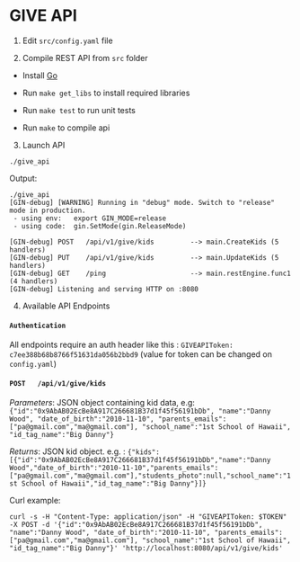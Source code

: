 # GIVE API 

1. Edit `src/config.yaml` file

2. Compile REST API from `src` folder

* Install [Go](https://golang.org/doc/install#install)

* Run `make get_libs` to install required libraries

* Run `make test` to run unit tests

* Run `make` to compile api

3. Launch API

`./give_api`

Output:
```
./give_api 
[GIN-debug] [WARNING] Running in "debug" mode. Switch to "release" mode in production.
 - using env:	export GIN_MODE=release
 - using code:	gin.SetMode(gin.ReleaseMode)

[GIN-debug] POST   /api/v1/give/kids         --> main.CreateKids (5 handlers)
[GIN-debug] PUT    /api/v1/give/kids         --> main.UpdateKids (5 handlers)
[GIN-debug] GET    /ping                     --> main.restEngine.func1 (4 handlers)
[GIN-debug] Listening and serving HTTP on :8080
```

4. Available API Endpoints

#### `Authentication`

   All endpoints require an auth header like this : 
   `GIVEAPIToken: c7ee388b68b8766f51631da056b2bbd9`
    (value for token can be changed on `config.yaml`)

#### `POST   /api/v1/give/kids` 

   *Parameters*: JSON object containing kid data, e.g: `{"id":"0x9AbAB02EcBe8A917C266681B37d1f45f56191bDb", "name":"Danny Wood", "date_of_birth":"2010-11-10", "parents_emails":["pa@gmail.com","ma@gmail.com"], "school_name":"1st School of Hawaii", "id_tag_name":"Big Danny"}`

   *Returns*: JSON kid object.  e.g. :  `{"kids":[{"id":"0x9AbAB02EcBe8A917C266681B37d1f45f56191bDb","name":"Danny Wood","date_of_birth":"2010-11-10","parents_emails":["pa@gmail.com","ma@gmail.com"],"students_photo":null,"school_name":"1st School of Hawaii","id_tag_name":"Big Danny"}]}`

   Curl example:
```
curl -s -H "Content-Type: application/json" -H "GIVEAPIToken: $TOKEN" -X POST -d '{"id":"0x9AbAB02EcBe8A917C266681B37d1f45f56191bDb", "name":"Danny Wood", "date_of_birth":"2010-11-10", "parents_emails":["pa@gmail.com","ma@gmail.com"], "school_name":"1st School of Hawaii", "id_tag_name":"Big Danny"}' 'http://localhost:8080/api/v1/give/kids'
```

